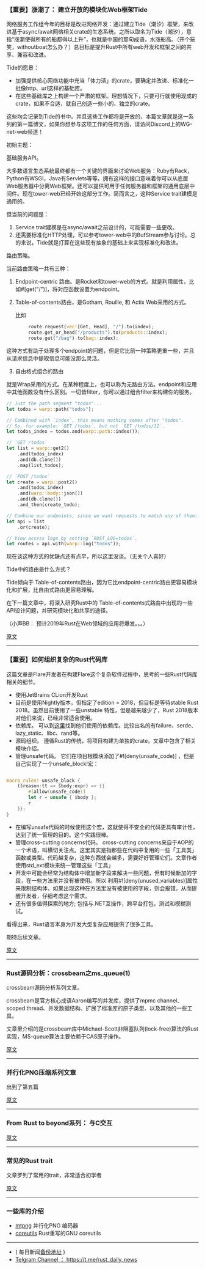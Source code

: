 ### 【重要】涨潮了： 建立开放的模块化Web框架Tide

网络服务工作组今年的目标是改进网络开发：通过建立Tide（潮汐）框架，来改进基于async/await网络相关crate的生态系统。之所以取名为Tide（潮汐），意指“涨潮使得所有的船都得以上升”，也就是中国的那句成语，水涨船高。（开个玩笑，withoutboat怎么办？）总目标是提升Rust中所有web开发和框架之间的共享、兼容和改进。

Tide的愿景：

-  加强提供核心网络功能中充当「体力活」的crate，要确定并改进、标准化一批像http、url这样的基础库。
- 在这些基础库之上构建一个严肃的框架。理想情况下，只要可行就使用现成的crate，如果不合适，就自己创造一些小的、独立的crate。

这些均会记录到Tide的书中。并且这些工作都将是开放的，本篇文章就是这一系列的第一篇博文，如果你想参与这项工作的任何方面，请访问Discord上的WG-net-web频道！

初始主题：

基础服务API。

大多数语言生态系统最终都有一个关键的界面来讨论Web服务：Ruby有Rack，Python有WSGI，Java有Servlets等等。拥有这样的接口意味着你可以从底层Web服务器中分离Web框架。还可以提供可用于任何服务器和框架的通用底层中间件。现在tower-web已经开始这部分工作。简而言之，这种Service trait建模是通用的。

但当前的问题是：

1. Service trait建模是在async/await之前设计的，可能需要一些更改。
2. 还需要标准化HTTP处理，可以参考tower-web中的BufStream参与讨论。总的来说，Tide就是打算在这些现有抽象的基础上来实现标准化和改进。

路由策略。

当前路由策略一共有三种：

1. Endpoint-centric 路由。是Rocket和tower-web的方式。就是利用属性，比如#[get("/")]，将对应函数设置为endpoint。

2. Table-of-contents路由，是Gotham, Rouille, 和 Actix Web采用的方式。

   比如

```rust
        route.request(vec![Get, Head], "/").to(index);
        route.get_or_head("/products").to(products::index);
        route.get("/bag").to(bag::index);
```

这种方式有助于处理多个endpoint的问题，但是它比前一种策略更重一些，并且从请求信息中提取信息可能没那么灵活。

3. 自由格式组合的路由

就是Wrap采用的方式。在某种程度上，也可以称为无路由方法。endpoint和应用中其他函数没有什么区别。一切皆filter，你可以通过组合filter来构建你的服务。

```rust
// Just the path segment "todos"...
let todos = warp::path("todos");

// Combined with `index`, this means nothing comes after "todos".
// So, for example: `GET /todos`, but not `GET /todos/32`.
let todos_index = todos.and(warp::path::index());

// `GET /todos`
let list = warp::get2()
    .and(todos_index)
    .and(db.clone())
    .map(list_todos);

// `POST /todos`
let create = warp::post2()
    .and(todos_index)
    .and(warp::body::json())
    .and(db.clone())
    .and_then(create_todo);

// Combine our endpoints, since we want requests to match any of them:
let api = list
    .or(create);

// View access logs by setting `RUST_LOG=todos`.
let routes = api.with(warp::log("todos"));
```

现在谈这种方式的优缺点还有点早，所以这里没谈。（无关个人喜好）

Tide中的路由是什么方式？

Tide倾向于 Table-of-contents路由，因为它比endpoint-centric路由更容易模块化和扩展，比自由式路由更容易理解。

在下一篇文章中，将深入研究Rust中的 Table-of-contents式路由中出现的一些API设计问题，并研究模块化和共享的途径。

（小声BB： 预计2019年Rust在Web领域的应用将爆发。。。）

[原文](https://rust-lang-nursery.github.io/wg-net/2018/09/11/tide.html)

---

### 【重要】如何组织复杂的Rust代码库

这篇文章是Flare开发者在构建Flare这个复杂软件过程中，思考的一些Rust代码库相关的细节。

-  使用JetBrains CLion开发Rust
-  目前是使用Nightly版本，但指定了edition = 2018，但目标是等待stable Rust 2018。虽然目前使用了一些unstable 特性，但是越来越少了，Rust 2018版本对他们来说，已经非常适合使用。
-  依赖库。 可以到[这里](http://docs.getseq.net/v5.0/docs/acknowledgements)找到他们使用的依赖库。比较出名的有failure、serde、lazy_static、libc、rand等。
- 源码组织。 遵循Rust的传统，将项目构建为单独的crate。文章中包含了相关模块介绍。
-  管理unsafe代码。 它们在项目根模块添加了#![deny(unsafe_code)] ，但是自己实现了一个unsafe_block!宏：

```rust

macro_rules! unsafe_block {  
    ($reason:tt => $body:expr) => {{
        #[allow(unsafe_code)]
        let r = unsafe { $body };
        r
    }};
}
```

- 在编写unsafe代码的时候使用这个宏，这就使得不安全的代码更具有审计性，达到了统一管理的目的。这个实践很棒。
-  管理cross-cutting concerns代码。 cross-cutting concerns来自于AOP的一个术语，叫横切关注点。这里其实是指那些在代码中复用的一些「工具类」函数或类型。代码越复杂，这种东西就会越多，需要好好管理它们。文章作者使用std_ext模块来统一管理这些「工具」
-  开发中可能会经常为结构体中增加新字段来解决一些问题，但有时候新加的字段，在一些方法里并没有被使用。所以 利用#![deny(unused_variables)]属性来限制结构体，如果出现这种在方法里没有被使用的字段，则会报错。从而提醒开发者，仔细考虑这个需求。
-   还有很多值得探索的地方; 包括与.NET互操作，跨平台打包，测试和模糊测试。

看得出来，Rust语言本身为开发大型复杂应用提供了很多工具。

期待后续文章。

[原文](https://blog.getseq.net/rust-at-datalust-how-we-organize-a-complex-rust-codebase/)

---

### Rust源码分析：crossbeam之ms_queue(1)

crossbeam源码分析系列文章。

crossbeam是官方核心成语Aaron编写的并发库，提供了mpmc channel、scoped thread、并发数据结构、扩展了标准库的原子类型、以及其他的一些工具。

文章里介绍的是crossbeam库中Michael-Scott非阻塞队列(lock-free)算法的Rust实现，MS-queue算法主要依赖于CAS原子操作。

[原文](https://zhuanlan.zhihu.com/p/44104743)

---

### 并行化PNG压缩系列文章

出到了第五篇

[原文](https://brionv.com/log/2018/08/29/parallelizing-png-compression-part-1/)

---

### From Rust to beyond系列： 与C交互

[原文](https://mnt.io/2018/09/11/from-rust-to-beyond-the-c-galaxy/)

---

### 常见的Rust trait

文章罗列了常用的trait，非常适合初学者

[原文](https://stevedonovan.github.io/rustifications/2018/09/08/common-rust-traits.html)

---

###  一些库的介绍

- [mtpng]( https://github.com/brion/mtpng) 并行化PNG 编码器
- [coreutils]( https://github.com/uutils/coreutils)  Rust重写的GNU coreutils

---

- ( 每日新闻[备份地址](https://github.com/RustStudy/rust_daily_news) )
- [Telgram Channel ： https://t.me/rust_daily_news ](https://t.me/rust_daily_news )
